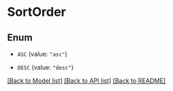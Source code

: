 # SortOrder

## Enum


* `ASC` (value: `"asc"`)

* `DESC` (value: `"desc"`)


[[Back to Model list]](../README.md#documentation-for-models) [[Back to API list]](../README.md#documentation-for-api-endpoints) [[Back to README]](../README.md)


